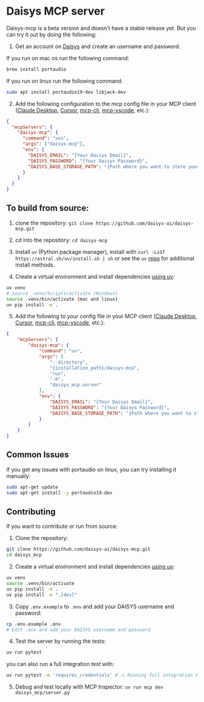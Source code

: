 # Daisys MCP server

Daisys-mcp is a beta version and doesn't have a stable release yet. But you can try it out by doing the following:

1. Get an account on [Daisys](https://www.daisys.ai/) and create an username and password.


If you run on mac os run the following command:
```bash
brew install portaudio
```

If you run on linux run the following command:
```bash
sudo apt install portaudio19-dev libjack-dev
```

2. Add the following configuration to the mcp config file in your MCP client ([Claude Desktop](https://claude.ai/download), [Cursor](https://www.cursor.com/), [mcp-cli](https://github.com/chrishayuk/mcp-cli), [mcp-vscode](https://code.visualstudio.com/docs/copilot/chat/mcp-servers), etc.):
```json
{
  "mcpServers": {
    "daisys-mcp": {
      "command": "uvx",
      "args": ["daisys-mcp"],
      "env": {
        "DAISYS_EMAIL": "{Your Daisys Email}",
        "DAISYS_PASSWORD": "{Your Daisys Password}",
        "DAISYS_BASE_STORAGE_PATH": "{Path where you want to store your audio files}"
      }
    }
  }
}
```

## To build from source:

1. clone the repository: `git clone https://github.com/daisys-ai/daisys-mcp.git`

2. cd into the repository: `cd daisys-mcp`

3. Install `uv` (Python package manager), install with `curl -LsSf https://astral.sh/uv/install.sh | sh` or see the `uv` [repo](https://github.com/astral-sh/uv) for additional install methods.

4. Create a virtual environment and install dependencies [using uv](https://github.com/astral-sh/uv):

```bash
uv venv
# source .venv/Scripts/activate (Windows)
source .venv/bin/activate (mac and linux)
uv pip install -e .
```

5. Add the following to your config file in your MCP client ([Claude Desktop](https://claude.ai/download), [Cursor](https://www.cursor.com/), [mcp-cli](https://github.com/chrishayuk/mcp-cli), [mcp-vscode](https://code.visualstudio.com/docs/copilot/chat/mcp-servers), etc.):
```json
{
    "mcpServers": {
        "daisys-mcp": {
            "command": "uv",
            "args": [
                "--directory",
                "{installation_path}/daisys-mcp",
                "run",
                "-m",
                "daisys_mcp.server"
            ],
            "env": {
                "DAISYS_EMAIL": "{Your Daisys Email}",
                "DAISYS_PASSWORD": "{Your Daisys Password}",
                "DAISYS_BASE_STORAGE_PATH": "{Path where you want to store your audio files}"
            }
        }
    }
}
```

## Common Issues

If you get any issues with portaudio on linux, you can try installing it manually:
```bash
sudo apt-get update
sudo apt-get install -y portaudio19-dev
```

## Contributing

If you want to contribute or run from source:

1. Clone the repository:

```bash
git clone https://github.com/daisys-ai/daisys-mcp.git
cd daisys_mcp
```

2. Create a virtual environment and install dependencies [using uv](https://github.com/astral-sh/uv):

```bash
uv venv
source .venv/bin/activate
uv pip install -e .
uv pip install -e ".[dev]"
```

3. Copy `.env.example` to `.env` and add your DAISYS username and password:

```bash
cp .env.example .env
# Edit .env and add your DAISYS username and password
```

4. Test the server by running the tests:

```bash
uv run pytest
```

you can also run a full integration test with:

```bash
uv run pytest -m 'requires_credentials' # ⚠️ Running full integration tests does costs tokens on the Daisys platform 
```

5. Debug and test locally with MCP Inspector: `uv run mcp dev daisys_mcp/server.py`
